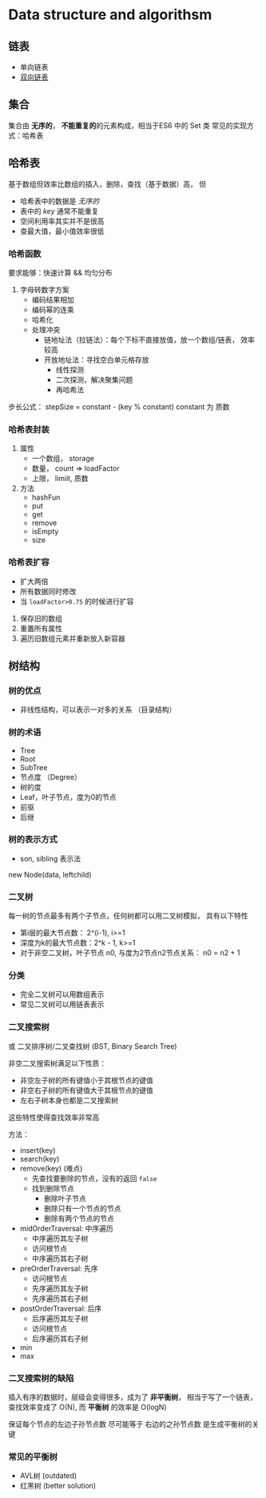 # Data structure and algorithsm

## 链表

- 单向链表
- [双向链表](./linkedList.js)

## 集合

集合由 **无序的**， **不能重复的**的元素构成，相当于ES6 中的 Set 类
常见的实现方式：哈希表

## 哈希表

基于数组但效率比数组的插入，删除，查找（基于数据）高， 但

- 哈希表中的数据是 *无序的*
- 表中的 *key* 通常不能重复
- 空间利用率其实并不是很高
- 查最大值，最小值效率很低

### 哈希函数

要求能够：快速计算 && 均匀分布

1. 字母转数字方案
	+ 编码结果相加
	+ 编码幂的连乘
	+ 哈希化
	+ 处理冲突
		+ 链地址法（拉链法）：每个下标不直接放值，放一个数组/链表， 效率较高
		+ 开放地址法：寻找空白单元格存放
			+ 线性探测
			+ 二次探测，解决聚集问题
			+ 再哈希法


步长公式： stepSize = constant - (key % constant)
constant 为 质数

### 哈希表封装

1. 属性
	- 一个数组， storage
	- 数量， count => loadFactor
	- 上限， limiit, 质数
2. 方法
	- hashFun
	- put
	- get
	- remove
	- isEmpty
	- size

### 哈希表扩容

- 扩大两倍
- 所有数据同时修改
- 当 `loadFactor>0.75` 的时候进行扩容

1. 保存旧的数组
2. 重置所有属性
3. 遍历旧数组元素并重新放入新容器


## 树结构

### 树的优点

- 非线性结构，可以表示一对多的关系 （目录结构）


### 树的术语

- Tree
- Root
- SubTree
- 节点度 （Degree）
- 树的度 
- Leaf，叶子节点，度为0的节点
- 前驱
- 后继

### 树的表示方式

- son, sibling 表示法

new Node(data, leftchild)

### 二叉树

每一树的节点最多有两个子节点，任何树都可以用二叉树模拟， 具有以下特性

- 第i层的最大节点数： 2^(i-1), i>=1
- 深度为k的最大节点数：2^k - 1, k>=1
- 对于非空二叉树，叶子节点 n0, 与度为2节点n2节点关系： n0 = n2 + 1

### 分类

- 完全二叉树可以用数组表示
- 常见二叉树可以用链表表示

### 二叉搜索树

或 二叉排序树/二叉查找树 (BST, Binary Search Tree)

非空二叉搜索树满足以下性质：

- 非空左子树的所有键值小于其根节点的键值
- 非空右子树的所有键值大于其根节点的键值
- 左右子树本身也都是二叉搜索树

这些特性使得查找效率非常高

方法：

- insert(key)
- search(key)
- remove(key) (难点)
	+ 先查找要删除的节点，没有的返回 `false`
	+ 找到删除节点
		+ 删除叶子节点
		+ 删除只有一个节点的节点
		+ 删除有两个节点的节点
- midOrderTraversal: 中序遍历
	+ 中序遍历其左子树
	+ 访问根节点
	+ 中序遍历其右子树
- preOrderTraversal: 先序
	+ 访问根节点
	+ 先序遍历其左子树
	+ 先序遍历其右子树
- postOrderTraversal: 后序
	+ 后序遍历其左子树
	+ 访问根节点
	+ 后序遍历其右子树
- min
- max

### 二叉搜索树的缺陷

插入有序的数据时，层级会变得很多，成为了 **非平衡树**， 相当于写了一个链表，查找效率变成了 O(N), 而 **平衡树** 的效率是 O(logN)

保证每个节点的左边子孙节点数 尽可能等于 右边的之孙节点数 是生成平衡树的关键


### 常见的平衡树

- AVL树 (outdated)
- 红黑树 (better solution)



